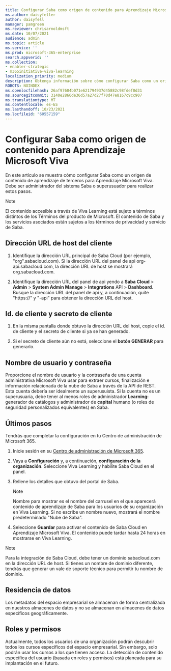 ```yaml
---
title: Configurar Saba como origen de contenido para Aprendizaje Microsoft Viva
ms.author: daisyfeller
author: daisyfell
manager: pamgreen
ms.reviewer: chrisarnoldmsft
ms.date: 10/07/2021
audience: admin
ms.topic: article
ms.service: ''
ms.prod: microsoft-365-enterprise
search.appverid: ''
ms.collection:
- enabler-strategic
- m365initiative-viva-learning
localization_priority: medium
description: Obtenga información sobre cómo configurar Saba como un origen de contenido de aprendizaje para Aprendizaje Microsoft Viva.
ROBOTS: NOINDEX
ms.openlocfilehash: 26af97604b071e621794937d45882c98fdef0d31
ms.sourcegitcommit: 3140e2866de36d57a27d27f70d47e8167c9cc907
ms.translationtype: MT
ms.contentlocale: es-ES
ms.lasthandoff: 10/23/2021
ms.locfileid: "60557159"
---
```

# <a name="configure-saba-as-a-content-source-for-microsoft-viva-learning"></a>Configurar Saba como origen de contenido para Aprendizaje Microsoft Viva

En este artículo se muestra cómo configurar Saba como un origen de contenido de aprendizaje de terceros para Aprendizaje Microsoft Viva. Debe ser administrador del sistema Saba o superusuador para realizar estos pasos.

>[!NOTE]
>El contenido accesible a través de Viva Learning está sujeto a términos distintos de los Términos del producto de Microsoft. El contenido de Saba y los servicios asociados están sujetos a los términos de privacidad y servicio de Saba.

## <a name="clients-host-url"></a>Dirección URL de host del cliente

1. Identifique la dirección URL principal de Saba Cloud (por ejemplo, "org".sabacloud.com). Si la dirección URL del panel de api org-api.sabacloud.com, la dirección URL de host se mostrará org.sabacloud.com.

2. Identifique la dirección URL del panel de api yendo a **Saba Cloud**  >  **Admin**  >  **System Admin Manage**  >  **Integrations** API  >  **Dashboard**. Busque la dirección URL del panel de api y, a continuación, quite "https://" y "-api" para obtener la dirección URL del host.

<!--![Image of the API dashboard.](../media/learning/saba-1.png)-->

## <a name="client-id-and-client-secret"></a>Id. de cliente y secreto de cliente

1. En la misma pantalla donde obtuvo la dirección URL del host, copie el id. de cliente y el secreto de cliente si ya se han generado.

2. Si el secreto de cliente aún no está, seleccione el **botón GENERAR** para generarlo.

    <!--![Image of the button to generate the Client secret.](../media/learning/saba-2.png)-->

## <a name="username-and-password"></a>Nombre de usuario y contraseña

Proporcione el nombre de usuario y la contraseña de una cuenta administrativa Microsoft Viva usar para extraer cursos, finalización e información relacionada de la nube de Saba a través de la API de REST. Esta cuenta debería ser idealmente un superusuista. Si la cuenta no es un superusuaria, debe tener al menos roles de administrador **Learning:** generador de catálogos y administrador de **capital** humano (o roles de seguridad personalizados equivalentes) en Saba.

## <a name="last-steps"></a>Últimos pasos

Tendrás que completar la configuración en tu Centro de administración de Microsoft 365.

1. Inicie sesión en su [Centro de administración de Microsoft 365](https://admin.microsoft.com).
2. Vaya a **Configuración** y, a continuación, **configuración de la organización**. Seleccione Viva Learning y habilite Saba Cloud en el panel.
3. Rellene los detalles que obtuvo del portal de Saba.
    >[!NOTE]
    >Nombre para mostrar es el nombre del carrusel en el que aparecerá contenido de aprendizaje de Saba para los usuarios de su organización en Viva Learning. Si no escribe un nombre nuevo, mostrará el nombre predeterminado "Nube de Saba".

    <!--![Image of where you post configuration details in the admin center.](../media/learning/saba-3.png)-->

4. Seleccione **Guardar** para activar el contenido de Saba Cloud en Aprendizaje Microsoft Viva. El contenido puede tardar hasta 24 horas en mostrarse en Viva Learning.

> [!Note]
> Para la integración de Saba Cloud, debe tener un dominio sabacloud.com en la dirección URL de host. Si tienes un nombre de dominio diferente, tendrás que generar un vale de soporte técnico para permitir tu nombre de dominio.

## <a name="data-residency"></a>Residencia de datos

Los metadatos del espacio empresarial se almacenan de forma centralizada en nuestros almacenes de datos y no se almacenan en almacenes de datos específicos geográficamente.

## <a name="roles-and-permissions"></a>Roles y permisos

Actualmente, todos los usuarios de una organización podrán descubrir todos los cursos específicos del espacio empresarial. Sin embargo, solo podrán usar los cursos a los que tienen acceso. La detección de contenido específica del usuario (basada en roles y permisos) está planeada para su implantación en el futuro.
